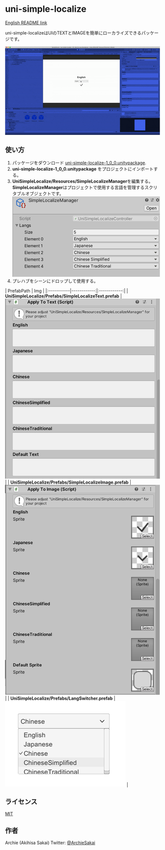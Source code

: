 # uni-simple-localize

[English README link](/README.md)

uni-simple-localizeはUIのTEXTとIMAGEを簡単にローカライズできるパッケージです。

![デモ](/Docs/uni-simple-localize.gif)


## 使い方

1. パッケージをダウンロード [uni-simple-localize-1_0_0.unitypackage](/Release/uni-simple-localize-1_0_0.unitypackage).
1. **uni-simple-localize-1_0_0.unitypackage** をプロジェクトにインポートする。
1. **UniSimpleLocalize/Resources/SimpleLocalizeManager**を編集する。**SimpleLocalizeManager**はプロジェクトで使用する言語を管理するスクリタブルオブジェクトです。
  ![SimpleLocalizeManager](/Docs/SimpleLocalizeManager.png)
1. プレハブをシーンにドロップして使用する。

  | PrefabPath | Img |
  |:-----------|------------:|:------------:|
  | **UniSimpleLocalize/Prefabs/SimpleLocalizeText.prefab** | ![SimpleLocalizeText](/Docs/SimpleLocalizeText.png) |
  | **UniSimpleLocalize/Prefabs/SimpleLocalizeImage.prefab** | ![SimpleLocalizeImage](/Docs/SimpleLocalizeImage.png) |
  | **UniSimpleLocalize/Prefabs/LangSwitcher.prefab** | ![LangSwitcher](/Docs/LangSwitcher.png) |

## ライセンス
[MIT](/LICENSE)

## 作者
Archie (Akihisa Sakai)
Twitter: [@ArchieSakai](https://twitter.com/ArchieSakai)
